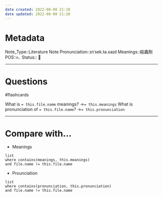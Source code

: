 ```yaml
---
date created: 2022-08-08 21:19
date updated: 2022-08-08 21:20
---
```


# Metadata

Note_Type::Literature Note
Pronunciation::ɪnˈsek.tə.saɪd
Meanings::殺蟲劑
POS::`n.`
Status:: 👶

---

# Questions

#flashcards

What is `= this.file.name` meanings? ->`= this.meanings` <!--SR:!2022-08-21,6,230-->
What is pronunciation of `= this.file.name`? ->`= this.pronunciation` <!--SR:!2022-09-01,16,290-->

---

# Compare with...

- Meanings

```dataview
list
where contains(meanings, this.meanings)
and file.name != this.file.name
```

- Prounciation

```dataview
list
where contains(pronunciation, this.pronunciation)
and file.name != this.file.name
```
